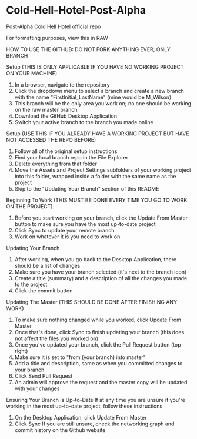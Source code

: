 # Cold-Hell-Hotel-Post-Alpha
Post-Alpha Cold Hell Hotel official repo

For formatting purposes, view this in RAW

HOW TO USE THE GITHUB:
DO NOT FORK ANYTHING EVER; ONLY BRANCH

Setup (THIS IS ONLY APPLICABLE IF YOU HAVE NO WORKING PROJECT ON YOUR MACHINE)
1. In a browser, navigate to the repository
2. Click the dropdown menu to select a branch and create a new branch with the name "FirstInitial_LastName" (mine would be M_Wilson)
3. This branch will be the only area you work on; no one should be working on the raw master branch
4. Download the GitHub Desktop Application
5. Switch your active branch to the branch you made online

Setup (USE THIS IF YOU ALREADY HAVE A WORKING PROJECT BUT HAVE NOT ACCESSED THE REPO BEFORE)
1. Follow all of the original setup instructions
2. Find your local branch repo in the File Explorer
3. Delete everything from that folder
4. Move the Assets and Project Settings subfolders of your working project into this folder, wrapped inside a folder with the same name as the project
5. Skip to the "Updating Your Branch" section of this README

Beginning To Work (THIS MUST BE DONE EVERY TIME YOU GO TO WORK ON THE PROJECT)
1. Before you start working on your branch, click the Update From Master button to make sure you have the most up-to-date project
2. Click Sync to update your remote branch
2. Work on whatever it is you need to work on

Updating Your Branch
1. After working, when you go back to the Desktop Application, there should be a list of changes
2. Make sure you have your branch selected (it's next to the branch icon)
3. Create a title (summary) and a description of all the changes you made to the project
4. Click the commit button

Updating The Master (THIS SHOULD BE DONE AFTER FINISHING ANY WORK)
1. To make sure nothing changed while you worked, click Update From Master
2. Once that's done, click Sync to finish updating your branch (this does not affect the files you worked on)
3. Once you've updated your branch, click the Pull Request button (top right)
4. Make sure it is set to "from (your branch) into master"
5. Add a title and description, same as when you committed changes to your branch
6. Click Send Pull Request
7. An admin will approve the request and the master copy will be updated with your changes

Ensuring Your Branch is Up-to-Date
If at any time you are unsure if you're working in the most up-to-date project, follow these instructions
1. On the Desktop Application, click Update From Master
2. Click Sync
If you are still unsure, check the networking graph and commit history on the Github website
